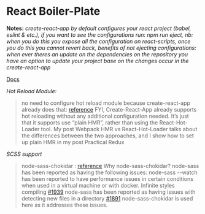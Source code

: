 # React Boiler-Plate
 

**Notes:**
  _create-react-app by default configures your react project (babel, eslint & etc.), if you want to see the configurations run: npm run eject, nb: when you do this you expose all the configuration on react-scripts, once you do this you cannot revert back, benefits of not ejecting configurations: when ever theres an update on the dependencies on the repository you have an option to update your project base on the changes occur in the create-react-app_
  
[Docs](https://github.com/facebook/create-react-app/blob/master/packages/react-scripts/template/README.md)

*Hot Reload Module:*
> no  need  to  configure  hot  reload  module
because  create-react-app  already  does  that: [reference](https://medium.com/@otduet/create-react-app-hot-reloading-b8d4543da641)
FYI,  Create-React-App  already  supports  hot  reloading  without  any  additional
configuration  needed.  It’s  just  that  it  supports  use “plain  HMR”,  rather  than
using  the  React-Hot-Loader  tool.
My  post  Webpack  HMR  vs  React-Hot-Loader  talks  about  the  differences  between the  two  approaches,  and  I  show  how  to  set  up  plain  HMR  in  my  post  Practical  Redux

*SCSS support*
>node-sass-chokidar : [reference](https://github.com/facebook/create-react-app/blob/master/packages/react-scripts/template/README.md#adding-a-css-preprocessor-sass-less-etc) 
>Why node-sass-chokidar? 
>node-sass has been reported as having the following issues:
node-sass --watch has been reported to have  performance issues in certain conditions when used in a virtual machine or with docker. Infinite styles compiling  [#1939](https://github.com/facebookincubator/create-react-app/issues/1939) node-sass  has been reported as having issues with detecting new files in a directory  [#1891](https://github.com/sass/node-sass/issues/1891) node-sass-chokidar  is used here as it addresses these issues.

